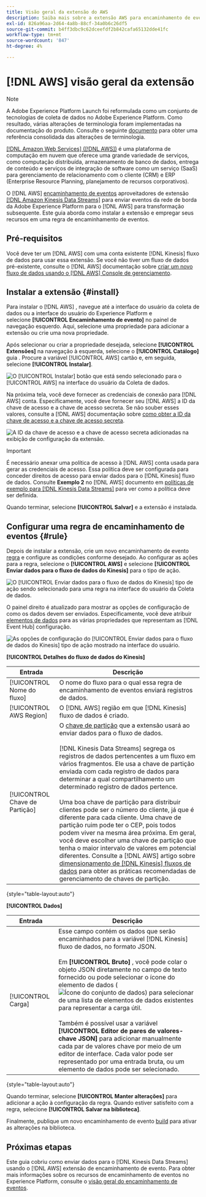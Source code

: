 ```yaml
---
title: Visão geral da extensão do AWS
description: Saiba mais sobre a extensão AWS para encaminhamento de eventos no Adobe Experience Platform.
exl-id: 826a96aa-2d64-4a8b-88cf-34a0b6c26df5
source-git-commit: b4ff3dbc9c62dceefdf2b842cafa65132dde41fc
workflow-type: tm+mt
source-wordcount: '847'
ht-degree: 4%

---
```


# [!DNL AWS] visão geral da extensão

>[!NOTE]
>
>A Adobe Experience Platform Launch foi reformulada como um conjunto de tecnologias de coleta de dados no Adobe Experience Platform. Como resultado, várias alterações de terminologia foram implementadas na documentação do produto. Consulte o seguinte [documento](../../../term-updates.md) para obter uma referência consolidada das alterações de terminologia.

[[!DNL Amazon Web Services] ([!DNL AWS])](https://aws.amazon.com/) é uma plataforma de computação em nuvem que oferece uma grande variedade de serviços, como computação distribuída, armazenamento de banco de dados, entrega de conteúdo e serviços de integração de software como um serviço (SaaS) para gerenciamento de relacionamento com o cliente (CRM) e ERP (Enterprise Resource Planning, planejamento de recursos corporativos).

O [!DNL AWS] [encaminhamento de eventos](../../../ui/event-forwarding/overview.md) aproveitadores de extensão [[!DNL Amazon Kinesis Data Streams]](https://docs.aws.amazon.com/streams/latest/dev/introduction.html) para enviar eventos da rede de borda da Adobe Experience Platform para o [!DNL AWS] para transformação subsequente. Este guia aborda como instalar a extensão e empregar seus recursos em uma regra de encaminhamento de eventos.

## Pré-requisitos

Você deve ter um [!DNL AWS] com uma conta existente [!DNL Kinesis] fluxo de dados para usar essa extensão. Se você não tiver um fluxo de dados pré-existente, consulte o [!DNL AWS] documentação sobre [criar um novo fluxo de dados usando o [!DNL AWS] Console de gerenciamento](https://docs.aws.amazon.com/streams/latest/dev/how-do-i-create-a-stream.html).

## Instalar a extensão {#install}

Para instalar o [!DNL AWS] , navegue até a interface do usuário da coleta de dados ou a interface do usuário do Experience Platform e selecione **[!UICONTROL Encaminhamento de evento]** no painel de navegação esquerdo. Aqui, selecione uma propriedade para adicionar a extensão ou crie uma nova propriedade.

Após selecionar ou criar a propriedade desejada, selecione **[!UICONTROL Extensões]** na navegação à esquerda, selecione o **[!UICONTROL Catálogo]** guia . Procure a variável [!UICONTROL AWS] cartão e, em seguida, selecione **[!UICONTROL Instalar]**.

![O [!UICONTROL Instalar] botão que está sendo selecionado para o [!UICONTROL AWS] na interface do usuário da Coleta de dados.](../../../images/extensions/server/aws/install.png)

Na próxima tela, você deve fornecer as credenciais de conexão para [!DNL AWS] conta. Especificamente, você deve fornecer seu [!DNL AWS] a ID da chave de acesso e a chave de acesso secreta. Se não souber esses valores, consulte a [!DNL AWS] documentação sobre [como obter a ID da chave de acesso e a chave de acesso secreta](https://docs.aws.amazon.com/powershell/latest/userguide/pstools-appendix-sign-up.html).

![A ID da chave de acesso e a chave de acesso secreta adicionadas na exibição de configuração da extensão.](../../../images/extensions/server/aws/credentials.png)

>[!IMPORTANT]
>
>É necessário anexar uma política de acesso à [!DNL AWS] conta usada para gerar as credenciais de acesso. Essa política deve ser configurada para conceder direitos de acesso para enviar dados para o [!DNL Kinesis] fluxo de dados. Consulte **Exemplo 2** no [!DNL AWS] documento em [políticas de exemplo para [!DNL Kinesis Data Streams]](https://docs.aws.amazon.com/streams/latest/dev/controlling-access.html#kinesis-using-iam-examples) para ver como a política deve ser definida.

Quando terminar, selecione **[!UICONTROL Salvar]** e a extensão é instalada.

## Configurar uma regra de encaminhamento de eventos {#rule}

Depois de instalar a extensão, crie um novo encaminhamento de evento [regra](../../../ui/managing-resources/rules.md) e configure as condições conforme desejado. Ao configurar as ações para a regra, selecione o **[!UICONTROL AWS]** e selecione **[!UICONTROL Enviar dados para o fluxo de dados do Kinesis]** para o tipo de ação.

![O [!UICONTROL Enviar dados para o fluxo de dados do Kinesis] tipo de ação sendo selecionado para uma regra na interface do usuário da Coleta de dados.](../../../images/extensions/server/aws/select-action-type.png)

O painel direito é atualizado para mostrar as opções de configuração de como os dados devem ser enviados. Especificamente, você deve atribuir [elementos de dados](../../../ui/managing-resources/data-elements.md) para as várias propriedades que representam as [!DNL Event Hub] configuração.

![As opções de configuração do [!UICONTROL Enviar dados para o fluxo de dados do Kinesis] tipo de ação mostrado na interface do usuário.](../../../images/extensions/server/aws/data-stream-details.png)

**[!UICONTROL Detalhes do fluxo de dados do Kinesis]**

| Entrada | Descrição |
| --- | --- |
| [!UICONTROL Nome do fluxo] | O nome do fluxo para o qual essa regra de encaminhamento de eventos enviará registros de dados. |
| [!UICONTROL AWS Region] | O [!DNL AWS] região em que [!DNL Kinesis] fluxo de dados é criado. |
| [!UICONTROL Chave de Partição] | O [chave de partição](https://docs.aws.amazon.com/streams/latest/dev/key-concepts.html#partition-key) que a extensão usará ao enviar dados para o fluxo de dados.<br><br>[!DNL Kinesis Data Streams] segrega os registros de dados pertencentes a um fluxo em vários fragmentos. Ele usa a chave de partição enviada com cada registro de dados para determinar a qual compartilhamento um determinado registro de dados pertence.<br><br>Uma boa chave de partição para distribuir clientes pode ser o número do cliente, já que é diferente para cada cliente. Uma chave de partição ruim pode ter o CEP, pois todos podem viver na mesma área próxima. Em geral, você deve escolher uma chave de partição que tenha o maior intervalo de valores em potencial diferentes. Consulte a [!DNL AWS] artigo sobre [dimensionamento de [!DNL Kinesis] fluxos de dados](https://aws.amazon.com/blogs/big-data/under-the-hood-scaling-your-kinesis-data-streams/) para obter as práticas recomendadas de gerenciamento de chaves de partição. |

{style=&quot;table-layout:auto&quot;}

**[!UICONTROL Dados]**

| Entrada | Descrição |
| --- | --- |
| [!UICONTROL Carga] | Esse campo contém os dados que serão encaminhados para a variável [!DNL Kinesis] fluxo de dados, no formato JSON.<br><br>Em **[!UICONTROL Bruto]** , você pode colar o objeto JSON diretamente no campo de texto fornecido ou pode selecionar o ícone do elemento de dados (![Ícone do conjunto de dados](../../../images/extensions/server/aws/data-element-icon.png)) para selecionar de uma lista de elementos de dados existentes para representar a carga útil.<br><br>Também é possível usar a variável **[!UICONTROL Editor de pares de valores-chave JSON]** para adicionar manualmente cada par de valores chave por meio de um editor de interface. Cada valor pode ser representado por uma entrada bruta, ou um elemento de dados pode ser selecionado. |

{style=&quot;table-layout:auto&quot;}

Quando terminar, selecione **[!UICONTROL Manter alterações]** para adicionar a ação à configuração da regra. Quando estiver satisfeito com a regra, selecione **[!UICONTROL Salvar na biblioteca]**.

Finalmente, publique um novo encaminhamento de evento [build](../../../ui/publishing/builds.md) para ativar as alterações na biblioteca.

## Próximas etapas

Este guia cobriu como enviar dados para o [!DNL Kinesis Data Streams] usando o [!DNL AWS] extensão de encaminhamento de evento. Para obter mais informações sobre os recursos de encaminhamento de eventos no Experience Platform, consulte o [visão geral do encaminhamento de eventos](../../../ui/event-forwarding/overview.md).
